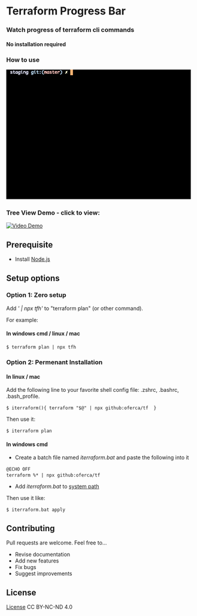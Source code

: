 # Terraform Progress Bar
### Watch progress of terraform cli commands
#### No installation required

### How to use 


![](https://github.com/oferca/tf/blob/main/demo.gif)


### Tree View Demo - click to view:

[![Video Demo](https://img.youtube.com/vi/orrhT1PQYsw/0.jpg)](https://www.youtube.com/watch?v=orrhT1PQYsw)


## Prerequisite
* Install [Node.js](https://nodejs.org/)


## Setup options
### Option 1: Zero setup
Add *' | npx tfh'* to "terraform plan" (or other command).

For example:

####  In windows cmd / linux / mac 
```
$ terraform plan | npx tfh
```

### Option 2: Permenant Installation
#### In linux / mac 
Add the following line to your favorite shell config file: .zshrc, .bashrc, .bash_profile.
```
$ iterraform(){ terraform "$@" | npx github:oferca/tf  }
```
Then use it:
```
$ iterraform plan
```

#### In windows cmd 
* Create a batch file named *iterraform.bat* and paste the following into it
```
@ECHO OFF 
terraform %* | npx github:oferca/tf
```
* Add *iterraform.bat* to [system path](https://www.mathworks.com/matlabcentral/answers/94933-how-do-i-edit-my-system-path-in-windows)

Then use it like:
```
$ iterraform.bat apply
```

## Contributing

Pull requests are welcome. Feel free to...

- Revise documentation
- Add new features
- Fix bugs
- Suggest improvements

## License
[License](https://htmlpreview.github.io/?https://github.com/oferca/tf/blob/main/LICENSE) CC BY-NC-ND 4.0 <img src="https://encrypted-tbn0.gstatic.com/images?q=tbn:ANd9GcQz6HUcjVjf9BcSd19ld6N-catKylrVJSOU6A&usqp=CAU" height="12" width="55" />

